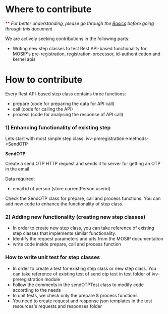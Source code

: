 # Where to contribute

<span style="color:red">**</span>
_For better understanding, please go through the [Basics](basics.md) before going through this document_


We are actively seeking contributions in the following parts:
* Writing new step classes to test Rest API-based functionality for MOSIP's pre-registration, registration-processor, id-authentication and kernel apis


# How to contribute

Every Rest API-based step class contains three functions:
* prepare (code for preparing the data for API call)
* call (code for calling the API)
* process (code for analysing the response of API call)

### 1) Enhancing functionality of existing step
Lets start with most simple step class: ivv-preregistration->methods->SendOTP

**SendOTP**

Create a send OTP HTTP request and sends it to server for getting an OTP in the email

Data required:
* email id of person (store.currentPerson.userid)

Check the SendOTP class for prepare, call and process functions. You can add new code to enhance the functionality of step class.

### 2) Adding new functionality (creating new step classes)
* In order to create new step class, you can take reference of existing step classes that implements similar functionality.
* Identify the request parameters and urls from the MOSIP documentation
* write code inside prepare, call and process function

### How to write unit test for step classes
* In order to create a test for existing step class or new step class. You can take reference of existing test of send otp test in test folder of ivv-preregistration module
* Follow the comments in the sendOTPTest class to modify code according to the needs
* In unit tests, we check only the prepare & process functions
* You need to create request and response json templates in the test resources's requests and responses folder
